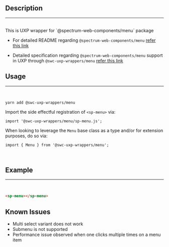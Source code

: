## Description

---

<br />
This is UXP wrapper for `@spectrum-web-components/menu` package 
<br />

-   For detailed README regarding `@spectrum-web-components/menu` [refer this link](https://www.npmjs.com/package/@spectrum-web-components/menu/v/0.37.0)

-   Detailed specification regarding `@spectrum-web-components/menu` support in UXP through `@swc-uxp-wrappers/menu` [refer this link](https://developer.adobe.com/photoshop/uxp/2022/uxp-api/reference-spectrum/swc/)

## Usage

---

<br />

```
yarn add @swc-uxp-wrappers/menu
```

Import the side effectful registration of `<sp-menu>` via:

```
import '@swc-uxp-wrappers/menu/sp-menu.js';
```

When looking to leverage the `Menu` base class as a type and/or for extension purposes, do so via:

```
import { Menu } from '@swc-uxp-wrappers/menu';
```

<br />

## Example

---

<br />

```html
<sp-menu></sp-menu>
```

## Known Issues

-   Multi select variant does not work
-   Submenu is not supported
-   Performance issue observed when one clicks multiple times on a menu item
